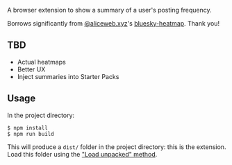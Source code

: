 A browser extension to show a summary of a user's posting frequency.

Borrows significantly from [@aliceweb.xyz](https://bsky.app/profile/aliceweb.xyz)'s [bluesky-heatmap](https://github.com/aliceisjustplaying/bluesky-heatmap). Thank you!

## TBD

* Actual heatmaps
* Better UX
* Inject summaries into Starter Packs

## Usage

In the project directory:

```
$ npm install
$ npm run build
```

This will produce a `dist/` folder in the project directory: this is the extension. Load this folder using the ["Load unpacked" method](https://developer.chrome.com/docs/extensions/get-started/tutorial/hello-world#load-unpacked).